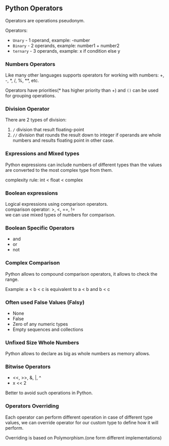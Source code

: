 ## Python Operators

Operators are operations pseudonym.

Operators:
* `Unary` - 1 operand, example: -number
* `Binary` - 2 operands, example: number1 + number2
* `ternary` - 3 operands, example: x if condition else y

### Numbers Operators
Like many other languages supports operators for working with numbers: +, -, *, /, %, **, etc.

Operators have priorities(* has higher priority than +) and `()` can be used for grouping operations.

### Division Operator
There are 2 types of division:
1. `/` division that result floating-point
2. `//` division that rounds the result down to integer if operands are whole numbers and results floating point in
other case.

### Expressions and Mixed types
Python expressions can include numbers of different types than the values are converted to the most complex type from them.

complexity rule: int < float < complex

### Boolean expressions
Logical expressions using comparison operators. \
comparison operator: >, <, ==, != \
we can use mixed types of numbers for comparison.

### Boolean Specific Operators
* and
* or 
* not

### Complex Comparison
Python allows to compound comparison operators, it allows to check the range.

Example: a < b < c is equivalent to a < b and b < c

### Often used False Values (Falsy)
* None
* False
* Zero of any numeric types
* Empty sequences and collections

### Unfixed Size Whole Numbers
Python allows to declare as big as whole numbers as memory allows.

### Bitwise Operators 
* <<, >>, &, |, ^
* x << 2

Better to avoid such operations in Python.

### Operators Overriding
Each operator can perform different operation in case of different type values, we can override operator for our custom type to define how it will perform.

Overriding is based on Polymorphism.(one form different implementations)